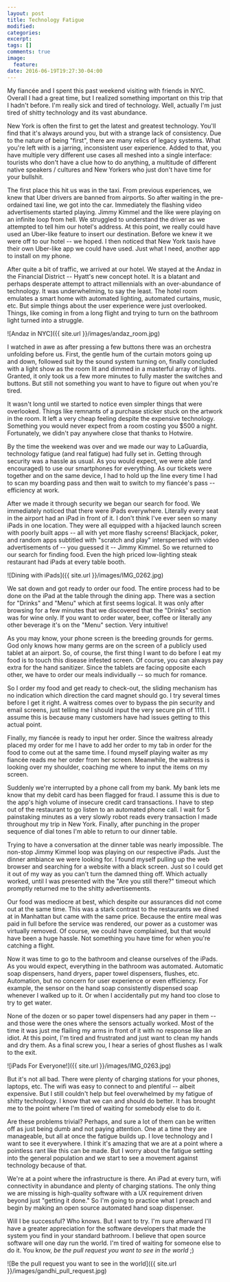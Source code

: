 ```yaml
---
layout: post
title: Technology Fatigue
modified:
categories: 
excerpt:
tags: []
comments: true
image:
  feature:
date: 2016-06-19T19:27:30-04:00
---
```


My fiancée and I spent this past weekend visiting with friends in NYC. Overall I had a great time, but I realized something important on this trip that I hadn't before. I'm really sick and tired of technology. Well, actually I'm just tired of shitty technology and its vast abundance.

New York is often the first to get the latest and greatest technology. You'll find that it's always around you, but with a strange lack of consistency. Due to the nature of being "first", there are many relics of legacy systems. What you're left with is a jarring, inconsistent user experience. Added to that, you have multiple very different use cases all meshed into a single interface: tourists who don't have a clue how to do anything, a multitude of different native speakers / cultures and New Yorkers who just don't have time for your bullshit.

The first place this hit us was in the taxi. From previous experiences, we knew that Uber drivers are banned from airports. So after waiting in the pre-ordained taxi line, we got into the car. Immediately the flashing video advertisements started playing. Jimmy Kimmel and the like were playing on an infinite loop from hell. We struggled to understand the driver as we attempted to tell him our hotel's address. At this point, we really could have used an Uber-like feature to insert our destination. Before we knew it we were off to our hotel -- we hoped. I then noticed that New York taxis have their own Uber-like app we could have used. Just what I need, another app to install on my phone.

After quite a bit of traffic, we arrived at our hotel. We stayed at the Andaz in the Financial District -- Hyatt's new concept hotel. It is a blatant and perhaps desperate attempt to attract millennials with an over-abundance of technology. It was underwhelming, to say the least. The hotel room emulates a smart home with automated lighting, automated curtains, music, etc. But simple things about the user experience were just overlooked. Things, like coming in from a long flight and trying to turn on the bathroom light turned into a struggle. 

![Andaz in NYC]({{ site.url }}/images/andaz_room.jpg)

I watched in awe as after pressing a few buttons there was an orchestra unfolding before us. First, the gentle hum of the curtain motors going up and down, followed suit by the sound system turning on, finally concluded with a light show as the room lit and dimmed in a masterful array of lights. Granted, it only took us a few more minutes to fully master the switches and buttons. But still not something you want to have to figure out when you're tired. 

It wasn't long until we started to notice even simpler things that were overlooked. Things like remnants of a purchase sticker stuck on the artwork in the room. It left a very cheap feeling despite the expensive technology. Something you would never expect from a room costing you $500 a night. Fortunately, we didn't pay anywhere close that thanks to Hotwire.

By the time the weekend was over and we made our way to LaGuardia, technology fatigue (and real fatigue) had fully set in. Getting through security was a hassle as usual. As you would expect, we were able (and encouraged) to use our smartphones for everything. As our tickets were together and on the same device, I had to hold up the line every time I had to scan my boarding pass and then wait to switch to my fiancée's pass -- efficiency at work.

After we made it through security we began our search for food. We immediately noticed that there were iPads everywhere. Literally every seat in the airport had an iPad in front of it. I don't think I've ever seen so many iPads in one location. They were all equipped with a hijacked launch screen with poorly built apps -- all with yet more flashy screens! Blackjack, poker, and random apps subtitled with "scratch and play" interspersed with video advertisements of -- you guessed it -- Jimmy Kimmel. So we returned to our search for finding food. Even the high priced low-lighting steak restaurant had iPads at every table booth. 

![Dining with iPads]({{ site.url }}/images/IMG_0262.jpg)

We sat down and got ready to order our food. The entire process had to be done on the iPad at the table through the dining app. There was a section for "Drinks" and "Menu" which at first seems logical. It was only after browsing for a few minutes that we discovered that the "Drinks" section was for wine only. If you want to order water, beer, coffee or literally any other beverage it's on the "Menu" section. Very intuitive!

As you may know, your phone screen is the breeding grounds for germs. God only knows how many germs are on the screen of a publicly used tablet at an airport. So, of course, the first thing I want to do before I eat my food is to touch this disease infested screen. Of course, you can always pay extra for the hand sanitizer. Since the tablets are facing opposite each other, we have to order our meals individually -- so much for romance.

So I order my food and get ready to check-out, the sliding mechanism has no indication which direction the card magnet should go. I try several times before I get it right. A waitress comes over to bypass the pin security and email screens, just telling me I should input the very secure pin of 1111. I assume this is because many customers have had issues getting to this actual point. 

Finally, my fiancée is ready to input her order. Since the waitress already placed my order for me I have to add her order to my tab in order for the food to come out at the same time. I found myself playing waiter as my fiancée reads me her order from her screen. Meanwhile, the waitress is looking over my shoulder, coaching me where to input the items on my screen. 

Suddenly we're interrupted by a phone call from my bank. My bank lets me know that my debit card has been flagged for fraud. I assume this is due to the app's high volume of insecure credit card transactions. I have to step out of the restaurant to go listen to an automated phone call. I wait for 5 painstaking minutes as a very slowly robot reads every transaction I made throughout my trip in New York. Finally, after punching in the proper sequence of dial tones I'm able to return to our dinner table.

Trying to have a conversation at the dinner table was nearly impossible. The non-stop Jimmy Kimmel loop was playing on our respective iPads. Just the dinner ambiance we were looking for. I found myself pulling up the web browser and searching for a website with a black screen. Just so I could get it out of my way as you can't turn the damned thing off. Which actually worked, until I was presented with the "Are you still there?" timeout which promptly returned me to the shitty advertisements.

Our food was mediocre at best, which despite our assurances did not come out at the same time. This was a stark contrast to the restaurants we dined at in Manhattan but came with the same price. Because the entire meal was paid in full before the service was rendered, our power as a customer was virtually removed. Of course, we could have complained, but that would have been a huge hassle. Not something you have time for when you're catching a flight.

Now it was time to go to the bathroom and cleanse ourselves of the iPads. As you would expect, everything in the bathroom was automated. Automatic soap dispensers, hand dryers, paper towel dispensers, flushes, etc. Automation, but no concern for user experience or even efficiency. For example, the sensor on the hand soap consistently dispensed soap whenever I walked up to it. Or when I accidentally put my hand too close to try to get water. 

None of the dozen or so paper towel dispensers had any paper in them -- and those were the ones where the sensors actually worked. Most of the time it was just me flailing my arms in front of it with no response like an idiot. At this point, I'm tired and frustrated and just want to clean my hands and dry them. As a final screw you, I hear a series of ghost flushes as I walk to the exit.

![iPads For Everyone!]({{ site.url }}/images/IMG_0263.jpg)

But it's not all bad. There were plenty of charging stations for your phones, laptops, etc. The wifi was easy to connect to and plentiful -- albeit expensive. But I still couldn't help but feel overwhelmed by my fatigue of shitty technology. I know that we can and should do better. It has brought me to the point where I'm tired of waiting for somebody else to do it.

Are these problems trivial? Perhaps, and sure a lot of them can be written off as just being dumb and not paying attention. One at a time they are manageable, but all at once the fatigue builds up. I love technology and I want to see it everywhere. I think it's amazing that we are at a point where a pointless rant like this can be made. But I worry about the fatigue setting into the general population and we start to see a movement against technology because of that.

We're at a point where the infrastructure is there. An iPad at every turn, wifi connectivity in abundance and plenty of charging stations. The only thing we are missing is high-quality software with a UX requirement driven beyond just "getting it done." So I'm going to practice what I preach and begin by making an open source automated hand soap dispenser.

Will I be successful? Who knows. But I want to try. I'm sure afterward I'll have a greater appreciation for the software developers that made the system you find in your standard bathroom. I believe that open source software will one day run the world. I'm tired of waiting for someone else to do it. You know, _be the pull request you want to see in the world_ ;)

![Be the pull request you want to see in the world]({{ site.url }}/images/gandhi_pull_request.jpg)
